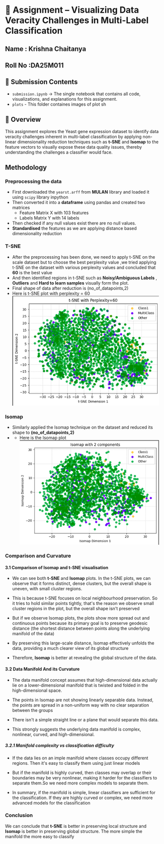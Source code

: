 # 📘 Assignment – Visualizing Data Veracity Challenges in Multi-Label Classification

## Name : Krishna Chaitanya
## Roll No :DA25M011

## 📂 Submission Contents
- `submission.ipynb` → The single notebook that contains all code, visualizations, and explanations for this assignment.
- `plots` - This folder containes images of plot sh
## 📌 Overview
This assignment explores the Yeast gene expression dataset to identify data veracity challenges inherent in multi-label classification by applying non-linear dimensionality reduction techniques such as **t-SNE** and **Isomap** to the feature vectors to visually expose these data quality
issues, thereby understanding the challenges a classifier would face.

## Methodology

### Preprocessing the data
 - First downloaded the `yearst.arff` from **MULAN** library and loaded it using `scipy` library inpython
 - Then converted it into a **dataframe** using pandas and created two matrices
   - Feature Matrix X with 103 features
   - Labels Matrix Y with 14 labels
 - Then checked if any null values exist there are no null values.
 - **Standardised** the features as we are applying distance based dimensionality reduction

### T-SNE
- After the preprocessing has been done, we need to apply t-SNE on the scale dataset but to choose the best perplexity value ,we tried applying t-SNE on the dataset with various perplexity values and concluded that **60** is the best value
- And then identified regions in t-SNE such as **Noisy/Ambiguous Labels** , **Outliers** and **Hard to learn samples** visually form the plot.
- Final shape of data after reduction is (no_of_datapoints,2)
- Here is t-SNE plot with perplexity = 60
  ![2D t-SNE Visualization of Yeast Data](plots/t-SNE.png) 

### Isomap
- Similarly applied the Isomap technique on the dataset and reduced its shape to **(no_of_datapoints,2)**
- - Here is the Isomap plot 
  ![2D Isomap Visualization of Yeast Data](plots/Isomap.png) 

### Comparison and Curvature

#### 3.1 Comparison of Isomap and t-SNE visualisation
- We can see both **t-SNE** and **Isomap** plots. In the t-SNE plots, we can observe that it forms distinct, dense clusters, but the overall shape is uneven, with small cluster regions.

- This is because t-SNE focuses on local neighbourhood preservation. So it tries to hold similar points tightly, that's the reason we observe small cluster regions in the plot, but the overall shape isn't preserved 

- But if we observe Isomap plots, the plots show more spread out and continuous points because its primary goal is to preserve geodesic distance  (the shortest distance between points along the underlying manifold of the data)

- By preserving this large-scale distance, Isomap effectively unfolds the data, providing a much clearer view of its global structure 

- Therefore, **Isomap** is better at revealing the global structure of the data.

#### 3.2 Data Manifold And its Curvature
- The data manifold concept assumes that high-dimensional data actually lie on a lower-dimensional manifold that is twisted and folded in the high-dimensional space.

- The points in Isomap are not showing linearly separable data.  Instead, the points are spread in a non-uniform way with no clear separation between the groups

- There isn't a simple straight line or a plane that would separate this data.

- This strongly suggests the underlying data manifold is complex, nonlinear, curved, and high-dimensional.

##### 3.2.1 Manifold complexity vs classification difficulty
- If the data lies on an imple manifold where classes occupy different regions. Then it's easy to classify them using just linear models

- But if the manifold is highly curved, then classes may overlap or their boundaries may be very nonlinear, making it harder for the classifiers to separate them.So we need more complex models to separate them.

- In summary, if the manifold is simple, linear classifiers are sufficient for the classification. If they are highly curved or complex, we need more advanced models for the classification



### Conclusion
We can conclude that **t-SNE** is better in preserving local structure and **Isomap** is better in preserving global structure. The more simple the manifold the more easy to classify  
